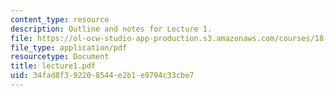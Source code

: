 ```yaml
---
content_type: resource
description: Outline and notes for Lecture 1.
file: https://ol-ocw-studio-app-production.s3.amazonaws.com/courses/18-965-geometry-of-manifolds-fall-2004/34fad8f392208544e2b1e9794c33cbe7_lecture1.pdf
file_type: application/pdf
resourcetype: Document
title: lecture1.pdf
uid: 34fad8f3-9220-8544-e2b1-e9794c33cbe7
---
```

